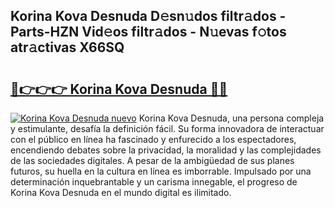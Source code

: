 ## Korina Kova Desnuda D𝚎sn𝚞dos filtr𝚊dos - Parts-HZN Vid𝚎os filtr𝚊dos - N𝚞evas f𝚘tos atr𝚊ctivas X66SQ

# <h2><a href="http://mb9wrk.tromn.icu/?c=Korina+Kova+Desnuda">🔗👉👉👉 Korina Kova Desnuda 🔗🔗</a></h2>

[![Korina Kova Desnuda nuevo](https://i.imgur.com/pEAQMta.gif)](http://mb9wrk.tromn.icu/?c=Korina+Kova+Desnuda)
Korina Kova Desnuda, una persona compleja y estimulante, desafía la definición fácil. Su forma innovadora de interactuar con el público en línea ha fascinado y enfurecido a los espectadores, encendiendo debates sobre la privacidad, la moralidad y las complejidades de las sociedades digitales. A pesar de la ambigüedad de sus planes futuros, su huella en la cultura en línea es imborrable. Impulsado por una determinación inquebrantable y un carisma innegable, el progreso de Korina Kova Desnuda en el mundo digital es ilimitado.
